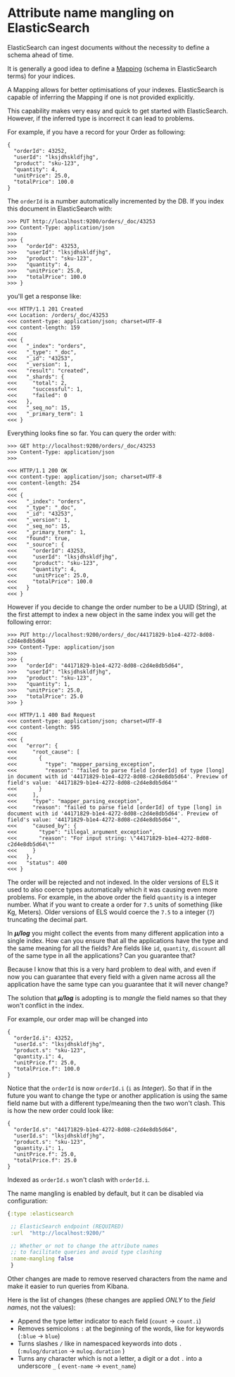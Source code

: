 # Attribute name mangling on ElasticSearch

ElasticSearch can ingest documents without the necessity to define a
schema ahead of time.

It is generally a good idea to define a [Mapping](https://www.elastic.co/guide/en/elasticsearch/reference/current/mapping.html)
(schema in ElasticSearch terms) for your indices.

A Mapping allows for better optimisations of your indexes.
ElasticSearch is capable of inferring the Mapping if one is not
provided explicitly.

This capability makes very easy and quick to get started with ElasticSearch.
However, if the inferred type is incorrect it can lead to problems.

For example, if you have a record for your Order as following:

```
{
  "orderId": 43252,
  "userId": "lksjdhskldfjhg",
  "product": "sku-123",
  "quantity": 4,
  "unitPrice": 25.0,
  "totalPrice": 100.0
}
```

The `orderId` is a number automatically incremented by the DB.
If you index this document in ElasticSearch with:

```
>>> PUT http://localhost:9200/orders/_doc/43253
>>> Content-Type: application/json
>>>
>>> {
>>>   "orderId": 43253,
>>>   "userId": "lksjdhskldfjhg",
>>>   "product": "sku-123",
>>>   "quantity": 4,
>>>   "unitPrice": 25.0,
>>>   "totalPrice": 100.0
>>> }
```

you'll get a response like:

```
<<< HTTP/1.1 201 Created
<<< Location: /orders/_doc/43253
<<< content-type: application/json; charset=UTF-8
<<< content-length: 159
<<<
<<< {
<<<   "_index": "orders",
<<<   "_type": "_doc",
<<<   "_id": "43253",
<<<   "_version": 1,
<<<   "result": "created",
<<<   "_shards": {
<<<     "total": 2,
<<<     "successful": 1,
<<<     "failed": 0
<<<   },
<<<   "_seq_no": 15,
<<<   "_primary_term": 1
<<< }
```

Everything looks fine so far. You can query the order with:

```
>>> GET http://localhost:9200/orders/_doc/43253
>>> Content-Type: application/json
>>>

<<< HTTP/1.1 200 OK
<<< content-type: application/json; charset=UTF-8
<<< content-length: 254
<<<
<<< {
<<<   "_index": "orders",
<<<   "_type": "_doc",
<<<   "_id": "43253",
<<<   "_version": 1,
<<<   "_seq_no": 15,
<<<   "_primary_term": 1,
<<<   "found": true,
<<<   "_source": {
<<<     "orderId": 43253,
<<<     "userId": "lksjdhskldfjhg",
<<<     "product": "sku-123",
<<<     "quantity": 4,
<<<     "unitPrice": 25.0,
<<<     "totalPrice": 100.0
<<<   }
<<< }
```

However if you decide to change the order number to be a UUID
(String), at the first attempt to index a new object in the same index
you will get the following error:


```
>>> PUT http://localhost:9200/orders/_doc/44171829-b1e4-4272-8d08-c2d4e8db5d64
>>> Content-Type: application/json
>>>
>>> {
>>>   "orderId": "44171829-b1e4-4272-8d08-c2d4e8db5d64",
>>>   "userId": "lksjdhskldfjhg",
>>>   "product": "sku-123",
>>>   "quantity": 1,
>>>   "unitPrice": 25.0,
>>>   "totalPrice": 25.0
>>> }

<<< HTTP/1.1 400 Bad Request
<<< content-type: application/json; charset=UTF-8
<<< content-length: 595
<<<
<<< {
<<<   "error": {
<<<     "root_cause": [
<<<       {
<<<         "type": "mapper_parsing_exception",
<<<         "reason": "failed to parse field [orderId] of type [long] in document with id '44171829-b1e4-4272-8d08-c2d4e8db5d64'. Preview of field's value: '44171829-b1e4-4272-8d08-c2d4e8db5d64'"
<<<       }
<<<     ],
<<<     "type": "mapper_parsing_exception",
<<<     "reason": "failed to parse field [orderId] of type [long] in document with id '44171829-b1e4-4272-8d08-c2d4e8db5d64'. Preview of field's value: '44171829-b1e4-4272-8d08-c2d4e8db5d64'",
<<<     "caused_by": {
<<<       "type": "illegal_argument_exception",
<<<       "reason": "For input string: \"44171829-b1e4-4272-8d08-c2d4e8db5d64\""
<<<     }
<<<   },
<<<   "status": 400
<<< }
```

The order will be rejected and not indexed. In the older versions of
ELS it used to also coerce types automatically which it was causing
even more problems.  For example, in the above order the field
`quantity` is a integer number.  What if you want to create a order
for `7.5` units of something (like Kg, Meters).  Older versions of ELS
would coerce the `7.5` to a integer (`7`) truncating the decimal part.

In ***μ/log*** you might collect the events from many different application
into a single index. How can you ensure that all the applications have the
type and the same meaning for all the fields? Are fields like `id`, `quantity`,
`discount` all of the same type in all the applications? Can you guarantee that?

Because I know that this is a very hard problem to deal with, and even
if now you can guarantee that every field with a given name across all
the application have the same type can you guarantee that it will
never change?

The solution that ***μ/log*** is adopting is to *mangle* the field
names so that they won't conflict in the index.

For example, our order map will be changed into

```
{
  "orderId.i": 43252,
  "userId.s": "lksjdhskldfjhg",
  "product.s": "sku-123",
  "quantity.i": 4,
  "unitPrice.f": 25.0,
  "totalPrice.f": 100.0
}
```

Notice that the `orderId` is now `orderId.i` (`i` as *Integer*). So
that if in the future you want to change the type or another
application is using the same field name but with a different
type/meaning then the two won't clash. This is how the new order could
look like:

```
{
  "orderId.s": "44171829-b1e4-4272-8d08-c2d4e8db5d64",
  "userId.s": "lksjdhskldfjhg",
  "product.s": "sku-123",
  "quantity.i": 1,
  "unitPrice.f": 25.0,
  "totalPrice.f": 25.0
}
```

Indexed as `orderId.s` won't clash with `orderId.i`.

The name mangling is enabled by default, but it can be disabled via
configuration:

```clojure
{:type :elasticsearch

 ;; ElasticSearch endpoint (REQUIRED)
 :url  "http://localhost:9200/"

 ;; Whether or not to change the attribute names
 ;; to facilitate queries and avoid type clashing
 :name-mangling false
 }
```

Other changes are made to remove reserved characters from the name and
make it easier to run queries from Kibana.

Here is the list of changes (these changes are applied *ONLY* to the
*field names*, not the values):

  - Append the type letter indicator to each field (`count` -> `count.i`)
  - Removes semicolons `:` at the beginning of the words, like for
    keywords (`:blue` -> `blue`)
  - Turns slashes `/` like in namespaced keywords into dots `.`
    (`:mulog/duration` -> `mulog.duration` )
  - Turns any character which is not a letter, a digit or a dot `.`
    into a underscore `_` ( `event-name` -> `event_name`)
